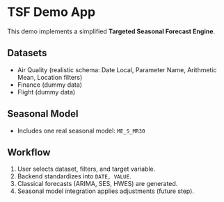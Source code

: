 # TSF Demo App

This demo implements a simplified **Targeted Seasonal Forecast Engine**.

## Datasets
- Air Quality (realistic schema: Date Local, Parameter Name, Arithmetic Mean, Location filters)
- Finance (dummy data)
- Flight (dummy data)

## Seasonal Model
- Includes one real seasonal model: `ME_S_MR30`

## Workflow
1. User selects dataset, filters, and target variable.
2. Backend standardizes into `DATE, VALUE`.
3. Classical forecasts (ARIMA, SES, HWES) are generated.
4. Seasonal model integration applies adjustments (future step).
